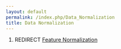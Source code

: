 ```yaml
---
layout: default
permalink: /index.php/Data_Normalization
title: Data Normalization
---
```

1. REDIRECT [Feature Normalization](Feature_Normalization)